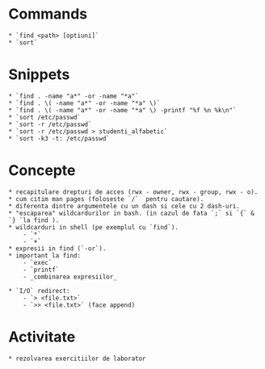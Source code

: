 Commands
========
    * `find <path> [optiuni]`
    * `sort`

Snippets
========
    * `find . -name "a*" -or -name "*a"` 
    * `find . \( -name "a*" -or -name "*a" \)`
    * `find . \( -name "a*" -or -name "*a" \) -printf "%f %n %k\n"`
    * `sort /etc/passwd`
    * `sort -r /etc/passwd`
    * `sort -r /etc/passwd > studenti_alfabetic`
    * `sort -k3 -t: /etc/passwd`

Concepte
========
    * recapitulare drepturi de acces (rwx - owner, rwx - group, rwx - o).
    * cum citim man pages (foloseste `/`  pentru cautare).
    * diferenta dintre argumentele cu un dash si cele cu 2 dash-uri.
    * "escaparea" wildcardurilor in bash. (in cazul de fata `;` si `{` & `} `la find ).
    * wildcarduri in shell (pe exemplul cu `find`).
        - `*`
        - `+`
    * expresii in find (`-or`).
    * important la find:
        - `exec`
        - `printf`
        - _combinarea expresiilor_

    * `I/O` redirect:
        - `> <file.txt>`
        - `>> <file.txt>` (face append)
    
Activitate
==========
    * rezolvarea exercitiilor de laborator


